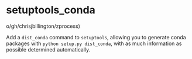 # setuptools_conda
<!-- 
[![Build Status](https://travis-ci.com/chrisjbillington/zprocess.svg?branch=master)](https://travis-ci.com/chrisjbillington/zprocess)

[![codecov](https://codecov.io/gh/chrisjbillington/zprocess/branch/master/graph/badge.svg)](https://codecov.i -->o/gh/chrisjbillington/zprocess)

Add a `dist_conda` command to `setuptools`, allowing you to generate conda packages with
`python setup.py dist_conda`, with as much information as possible determined
automatically.

